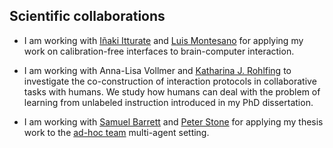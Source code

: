 ## Scientific collaborations

- I am working with [Iñaki Itturate](http://people.epfl.ch/inaki.iturrate) and [Luis Montesano](http://webdiis.unizar.es/~montesan/web/) for applying my work on calibration-free interfaces to brain-computer interaction.

- I am working with Anna-Lisa Vollmer and [Katharina J. Rohlfing](https://www.techfak.uni-bielefeld.de/~rohlfing/website/data/index.html) to investigate the co-construction of interaction protocols in collaborative tasks with humans. We study how humans can deal with the problem of learning from unlabeled instruction introduced in my PhD dissertation.

- I am working with [Samuel Barrett](http://www.cs.utexas.edu/~sbarrett/) and [Peter Stone](http://www.cs.utexas.edu/~pstone/) for applying my thesis work to the [ad-hoc team](http://www.cs.utexas.edu/~pstone/Papers/bib2html/b2hd-AAAI10-adhoc.html) multi-agent setting.
